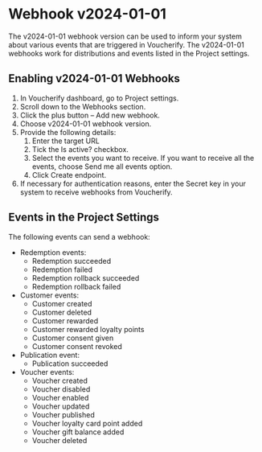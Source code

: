 Webhook v2024-01-01
===

The v2024-01-01 webhook version can be used to inform your system about various events that are triggered in Voucherify. The v2024-01-01 webhooks work for distributions and events listed in the Project settings.

## Enabling v2024-01-01 Webhooks

1. In Voucherify dashboard, go to Project settings.
2. Scroll down to the Webhooks section.
3. Click the plus button – Add new webhook.
4. Choose v2024-01-01 webhook version.
5. Provide the following details:
   1. Enter the target URL
   2. Tick the Is active? checkbox.
   3. Select the events you want to receive. If you want to receive all the events, choose Send me all events option.
   4. Click Create endpoint.
6. If necessary for authentication reasons, enter the Secret key in your system to receive webhooks from Voucherify.

## Events in the Project Settings

The following events can send a webhook:
- Redemption events:
  - Redemption succeeded
  - Redemption failed
  - Redemption rollback succeeded
  - Redemption rollback failed
- Customer events:
  - Customer created
  - Customer deleted
  - Customer rewarded
  - Customer rewarded loyalty points
  - Customer consent given
  - Customer consent revoked
- Publication event:
  - Publication succeeded
- Voucher events:
  - Voucher created
  - Voucher disabled
  - Voucher enabled
  - Voucher updated
  - Voucher published
  - Voucher loyalty card point added
  - Voucher gift balance added
  - Voucher deleted
